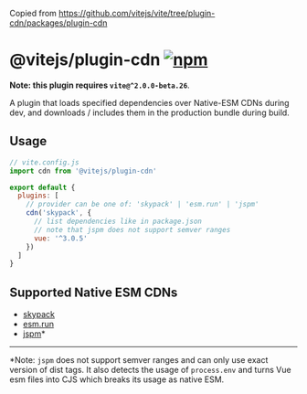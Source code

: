 Copied from https://github.com/vitejs/vite/tree/plugin-cdn/packages/plugin-cdn

# @vitejs/plugin-cdn [![npm](https://img.shields.io/npm/v/@vitejs/plugin-cdn.svg)](https://npmjs.com/package/@vitejs/plugin-cdn)

**Note: this plugin requires `vite@^2.0.0-beta.26`**.

A plugin that loads specified dependencies over Native-ESM CDNs during dev, and downloads / includes them in the production bundle during build.

## Usage

```js
// vite.config.js
import cdn from '@vitejs/plugin-cdn'

export default {
  plugins: [
    // provider can be one of: 'skypack' | 'esm.run' | 'jspm'
    cdn('skypack', {
      // list dependencies like in package.json
      // note that jspm does not support semver ranges
      vue: '^3.0.5'
    })
  ]
}
```

## Supported Native ESM CDNs

- [skypack](https://www.skypack.dev/)
- [esm.run](https://www.jsdelivr.com/esm)
- [jspm](https://jspm.org/)*

---

*Note: `jspm` does not support semver ranges and can only use exact version of dist tags. It also detects the usage of `process.env` and turns Vue esm files into CJS which breaks its usage as native ESM.